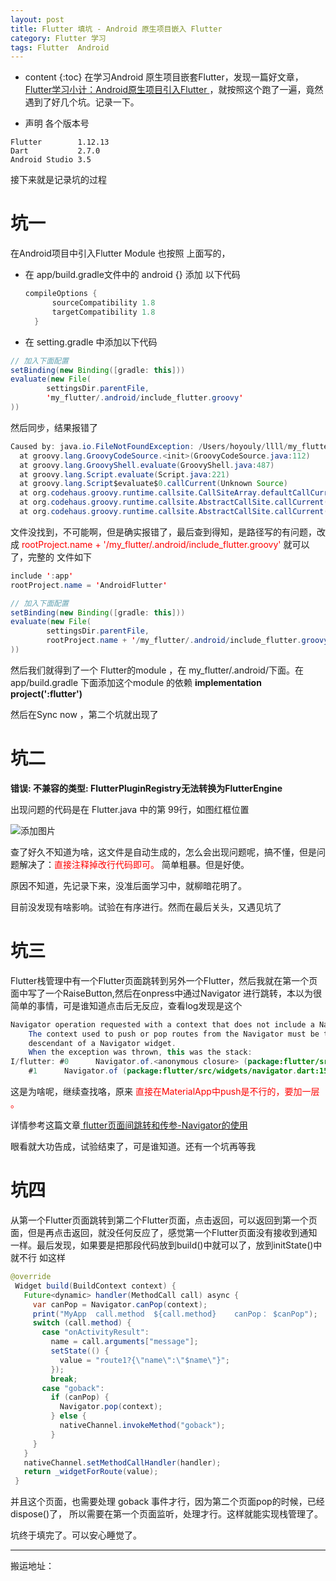 ```yaml
---
layout: post
title: Flutter 填坑 - Android 原生项目嵌入 Flutter
category: Flutter 学习
tags: Flutter  Android
---
```

* content
{:toc}
在学习Android 原生项目嵌套Flutter，发现一篇好文章，[Flutter学习小计：Android原生项目引入Flutter  ](https://www.jianshu.com/p/7b6522e3e8f1) ，就按照这个跑了一遍，竟然遇到了好几个坑。记录一下。

* 声明 各个版本号
```
Flutter        1.12.13
Dart           2.7.0
Android Studio 3.5
```

接下来就是记录坑的过程
# 坑一
在Android项目中引入Flutter Module
也按照 上面写的，
* 在 app/build.gradle文件中的 android {} 添加 以下代码
  ```java
  compileOptions {
        sourceCompatibility 1.8
        targetCompatibility 1.8
    }
  ```
* 在 setting.gradle 中添加以下代码
```java
// 加入下面配置
setBinding(new Binding([gradle: this]))
evaluate(new File(
        settingsDir.parentFile,
        'my_flutter/.android/include_flutter.groovy'
))
```

然后同步，结果报错了  
```java
Caused by: java.io.FileNotFoundException: /Users/hoyouly/llll/my_flutter/.android/include_flutter.groovy (/Users/hoyouly/llll/my_flutter/.android/include_flutter.groovy)
  at groovy.lang.GroovyCodeSource.<init>(GroovyCodeSource.java:112)
  at groovy.lang.GroovyShell.evaluate(GroovyShell.java:487)
  at groovy.lang.Script.evaluate(Script.java:221)
  at groovy.lang.Script$evaluate$0.callCurrent(Unknown Source)
  at org.codehaus.groovy.runtime.callsite.CallSiteArray.defaultCallCurrent(CallSiteArray.java:51)
  at org.codehaus.groovy.runtime.callsite.AbstractCallSite.callCurrent(AbstractCallSite.java:156)
  at org.codehaus.groovy.runtime.callsite.AbstractCallSite.callCurrent(AbstractCallSite.java:168)
```

文件没找到，不可能啊，但是确实报错了，最后查到得知，是路径写的有问题，改成 <font color="#ff000" >  rootProject.name + '/my_flutter/.android/include_flutter.groovy' </font> 就可以了，完整的 文件如下

```java
include ':app'
rootProject.name = 'AndroidFlutter'

// 加入下面配置
setBinding(new Binding([gradle: this]))
evaluate(new File(
        settingsDir.parentFile,
        rootProject.name + '/my_flutter/.android/include_flutter.groovy'
))
```

然后我们就得到了一个 Flutter的module ，在 my_flutter/.android/下面。在app/build.gradle 下面添加这个module 的依赖  **implementation project(':flutter')**

然后在Sync now ，第二个坑就出现了
# 坑二
**错误: 不兼容的类型: FlutterPluginRegistry无法转换为FlutterEngine**

出现问题的代码是在 Flutter.java 中的第 99行，如图红框位置

![添加图片](../../../../images/flutter_quesioint_one.jpg)

查了好久不知道为啥，这文件是自动生成的，怎么会出现问题呢，搞不懂，但是问题解决了：<font color="#ff000" >直接注释掉改行代码即可。</font>   简单粗暴。但是好使。

原因不知道，先记录下来，没准后面学习中，就柳暗花明了。

目前没发现有啥影响。试验在有序进行。然而在最后关头，又遇见坑了

# 坑三
Flutter栈管理中有一个Flutter页面跳转到另外一个Flutter，然后我就在第一个页面中写了一个RaiseButton,然后在onpress中通过Navigator 进行跳转，本以为很简单的事情，可是谁知道点击后无反应，查看log发现是这个

```java
Navigator operation requested with a context that does not include a Navigator.
    The context used to push or pop routes from the Navigator must be that of a widget that is a
    descendant of a Navigator widget.
    When the exception was thrown, this was the stack:
I/flutter: #0      Navigator.of.<anonymous closure> (package:flutter/src/widgets/navigator.dart:1495:9)
    #1      Navigator.of (package:flutter/src/widgets/navigator.dart:1502:6)
```

这是为啥呢，继续查找咯，原来<font color="#ff000" > 直接在MaterialApp中push是不行的，要加一层 。 </font>

详情参考这篇文章[  flutter页面间跳转和传参-Navigator的使用](https://segmentfault.com/a/1190000015150843)

眼看就大功告成，试验结束了，可是谁知道。还有一个坑再等我
# 坑四
 从第一个Flutter页面跳转到第二个Flutter页面，点击返回，可以返回到第一个页面，但是再点击返回，就没任何反应了，感觉第一个Flutter页面没有接收到通知一样。最后发现，如果要是把那段代码放到build()中就可以了，放到initState()中就不行
如这样
```java
@override
 Widget build(BuildContext context) {
   Future<dynamic> handler(MethodCall call) async {
     var canPop = Navigator.canPop(context);
     print("MyApp  call.method  ${call.method}    canPop： $canPop");
     switch (call.method) {
       case "onActivityResult":
         name = call.arguments["message"];
         setState(() {
           value = "route1?{\"name\":\"$name\"}";
         });
         break;
       case "goback":
         if (canPop) {
           Navigator.pop(context);
         } else {
           nativeChannel.invokeMethod("goback");
         }
     }
   }
   nativeChannel.setMethodCallHandler(handler);
   return _widgetForRoute(value);
 }
```
并且这个页面，也需要处理 goback 事件才行，因为第二个页面pop的时候，已经dispose()了，
所以需要在第一个页面监听，处理才行。这样就能实现栈管理了。

坑终于填完了。可以安心睡觉了。

---
搬运地址：    

